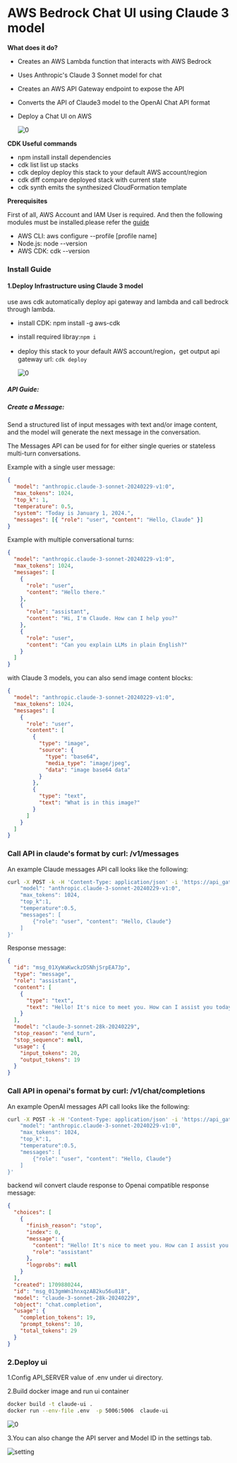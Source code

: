 # AWS Bedrock Chat UI using Claude 3 model

**What does it do?**


- Creates an AWS Lambda function that interacts with AWS Bedrock

- Uses Anthropic's Claude 3 Sonnet model for chat

- Creates an AWS API Gateway endpoint to expose the API

- Converts the API of Claude3 model to the OpenAI Chat API format

- Deploy a Chat UI on AWS

  ![0](images/arch.png)

**CDK Useful commands**

- npm install install dependencies
- cdk list list up stacks
- cdk deploy deploy this stack to your default AWS account/region
- cdk diff compare deployed stack with current state
- cdk synth emits the synthesized CloudFormation template

**Prerequisites**

First of all, AWS Account and IAM User is required. And then the following modules must be installed.please refer the [guide](https://docs.aws.amazon.com/cdk/v2/guide/getting_started.html#getting_started_prerequisites)

- AWS CLI: aws configure --profile [profile name]
- Node.js: node --version
- AWS CDK: cdk --version

### Install Guide

#### 1.Deploy Infrastructure using Claude 3 model

use aws cdk automatically deploy api gateway and lambda and call bedrock through lambda.

- install CDK: npm install -g aws-cdk

- install required libray:`npm i`

- deploy this stack to your default AWS account/region，get output api gateway url: `cdk deploy`

  ![0](images/cdk_output.png)

##### API Guide:

##### Create a Message:

Send a structured list of input messages with text and/or image content, and the model will generate the next message in the conversation.

The Messages API can be used for for either single queries or stateless multi-turn conversations.

Example with a single user message:

```json
{
  "model": "anthropic.claude-3-sonnet-20240229-v1:0",
  "max_tokens": 1024,
  "top_k": 1,
  "temperature": 0.5,
  "system": "Today is January 1, 2024.",
  "messages": [{ "role": "user", "content": "Hello, Claude" }]
}
```

Example with multiple conversational turns:

```json
{
  "model": "anthropic.claude-3-sonnet-20240229-v1:0",
  "max_tokens": 1024,
  "messages": [
    {
      "role": "user",
      "content": "Hello there."
    },
    {
      "role": "assistant",
      "content": "Hi, I'm Claude. How can I help you?"
    },
    {
      "role": "user",
      "content": "Can you explain LLMs in plain English?"
    }
  ]
}
```

with Claude 3 models, you can also send image content blocks:

```json
{
  "model": "anthropic.claude-3-sonnet-20240229-v1:0",
  "max_tokens": 1024,
  "messages": [
    {
      "role": "user",
      "content": [
        {
          "type": "image",
          "source": {
            "type": "base64",
            "media_type": "image/jpeg",
            "data": "image base64 data"
          }
        },
        {
          "type": "text",
          "text": "What is in this image?"
        }
      ]
    }
  ]
}
```

### Call API in claude's format by curl: /v1/messages

An example Claude messages API call looks like the following:

```bash
curl -X POST -k -H 'Content-Type: application/json' -i 'https://api_gateway_url/v1/messages' --data '{
    "model": "anthropic.claude-3-sonnet-20240229-v1:0",
    "max_tokens": 1024,
    "top_k":1,
    "temperature":0.5,
    "messages": [
        {"role": "user", "content": "Hello, Claude"}
    ]
}'
```

Response message:

```json
{
  "id": "msg_01XyWaKwckzDSNhjSrpEA73p",
  "type": "message",
  "role": "assistant",
  "content": [
    {
      "type": "text",
      "text": "Hello! It's nice to meet you. How can I assist you today?"
    }
  ],
  "model": "claude-3-sonnet-28k-20240229",
  "stop_reason": "end_turn",
  "stop_sequence": null,
  "usage": {
    "input_tokens": 20,
    "output_tokens": 19
  }
}
```

### Call API in openai's format by curl: /v1/chat/completions

An example OpenAI messages API call looks like the following:

```bash
curl -X POST -k -H 'Content-Type: application/json' -i 'https://api_gateway_url/v1/chat/completions' --data '{
    "model": "anthropic.claude-3-sonnet-20240229-v1:0",
    "max_tokens": 1024,
    "top_k":1,
    "temperature":0.5,
    "messages": [
        {"role": "user", "content": "Hello, Claude"}
    ]
}'
```

backend wil convert claude response to Openai compatible response message:

```json
{
  "choices": [
    {
      "finish_reason": "stop",
      "index": 0,
      "message": {
        "content": "Hello! It's nice to meet you. How can I assist you today?",
        "role": "assistant"
      },
      "logprobs": null
    }
  ],
  "created": 1709880244,
  "id": "msg_013gmWn1hnxqzAB2ku56u818",
  "model": "claude-3-sonnet-28k-20240229",
  "object": "chat.completion",
  "usage": {
    "completion_tokens": 19,
    "prompt_tokens": 10,
    "total_tokens": 29
  }
}
```

### 2.Deploy ui

1.Config API_SERVER value of .env under ui directory.

2.Build docker image and run ui container

```bash
docker build -t claude-ui .
docker run --env-file .env  -p 5006:5006  claude-ui
```

![0](images/ui.png)

3.You can also change the API server and Model ID in the settings tab.

![setting](images/ui-setting.png)
